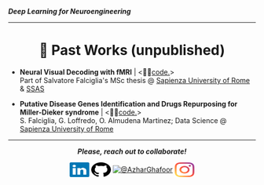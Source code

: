 ***Deep Learning for Neuroengineering***

---

<div align="center">

# 👷 Past Works (unpublished)

</div>

- **Neural Visual Decoding with fMRI** | <👨‍💻[code.](https://github.com/falciglia/Sapienza-Rome/tree/main/Neural%20Visual%20Decoding%20with%20fMRI)><br>
  Part of Salvatore Falciglia's MSc thesis @ [Sapienza University of Rome](https://www.uniroma1.it/it/pagina-strutturale/home) & [SSAS](https://web.uniroma1.it/sssas/)

- **Putative Disease Genes Identification and Drugs Repurposing for Miller-Dieker syndrome** | <👨‍💻[code.](https://github.com/falciglia/Bioinformatics-and-Network-Medicine/tree/main/Miller-Dieker%20syndrome)><br>
  S. Falciglia, G. Loffredo, O. Almudena Martinez; Data Science @ [Sapienza University of Rome](https://www.uniroma1.it/it/pagina-strutturale/home)

---

<div align="center">
  
***Please, reach out to collaborate!***

<p align="center">
  
<a href="https://www.linkedin.com/in/salvatore-falciglia/" target="blank"><img align="center" src="https://github.com/CLorant/readme-social-icons/blob/main/large/colored/linkedin.svg" height="30" width="40" /></a>
<a href="https://github.com/falciglia" target="blank"><img align="center" src="https://github.com/CLorant/readme-social-icons/blob/main/large/colored/github.svg" height="30" width="40" /></a>
<a href="https://scholar.google.com/citations?hl=it&user=E-nObHcAAAAJ" target="blank"><img align="center" src="https://upload.wikimedia.org/wikipedia/commons/c/c7/Google_Scholar_logo.svg" alt="@AzharGhafoor" height="30" width="40" /></a> 
<a href="https://www.instagram.com/falciglia_/" target="blank"><img align="center" src="https://github.com/CLorant/readme-social-icons/blob/main/large/colored/instagram.svg" height="30" width="40" /></a> 

</p>
</div>
